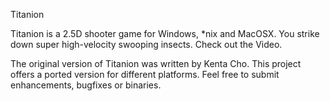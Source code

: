 Titanion

Titanion is a 2.5D shooter game for Windows, *nix and MacOSX.
You strike down super high-velocity swooping insects.
Check out the Video.

The original version of Titanion was written by Kenta Cho.
This project offers a ported version for different platforms.
Feel free to submit enhancements, bugfixes or binaries.
